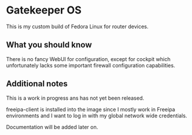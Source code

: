 # Gatekeeper OS

This is my custom build of Fedora Linux for router devices.  

## What you should know

There is no fancy WebUI for configuration, except for cockpit which
unfortunately lacks some important firewall configuration capabilities.

## Additional notes

This is a work in progress ans has not yet been released.  

freeipa-client is installed into the image since I mostly work in Freeipa
environments and I want to log in with my global network wide credentials.  
  
Documentation will be added later on.
